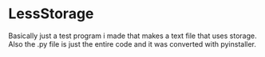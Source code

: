 # LessStorage
Basically just a test program i made that makes a text file that uses storage.
Also the .py file is just the entire code and it was converted with pyinstaller.
